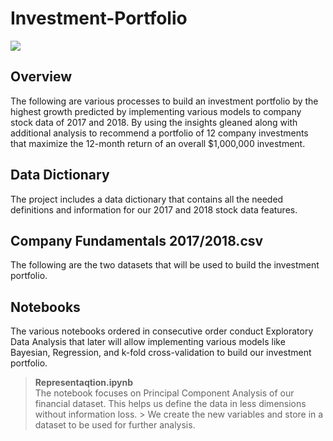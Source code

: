 # Investment-Portfolio

![](InVestment-3.png)

## Overview
The following are various processes to build an investment portfolio by the highest growth predicted by implementing various models to company stock data of 2017 and 2018. By using the insights gleaned along with additional analysis to recommend a portfolio of 12 company investments that maximize the 12-month return of an overall \$1,000,000 investment.

## Data Dictionary
The project includes a data dictionary that contains all the needed definitions and information for our 2017 and 2018 stock data features.

## Company Fundamentals 2017/2018.csv
The following are the two datasets that will be used to build the investment portfolio. 

## Notebooks
The various notebooks ordered in consecutive order conduct Exploratory Data Analysis that later will allow implementing various models like Bayesian, Regression, and k-fold cross-validation to build our investment portfolio.

> **Representaqtion.ipynb**  \
> The notebook focuses on Principal Component Analysis of our financial dataset. This helps us define the data in less dimensions without information loss.         > We create the new variables and store in a dataset to be used for further analysis.
